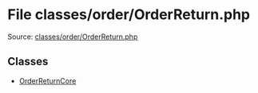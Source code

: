 File classes/order/OrderReturn.php
=========
Source: [classes/order/OrderReturn.php](https://github.com/PrestaShop/PrestaShop/blob/1.6.1.1/classes/order/OrderReturn.php)


Classes
-------

* [OrderReturnCore](class.OrderReturnCore)

